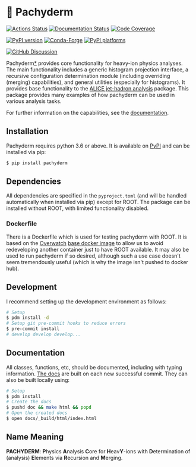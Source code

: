 # 🐘 Pachyderm

[![Actions Status][actions-badge]][actions-link]
[![Documentation Status][rtd-badge]][rtd-link]
[![Code Coverage][code-cov-badge]][code-cov-link]

[![PyPI version][pypi-version]][pypi-link]
[![Conda-Forge][conda-badge]][conda-link]
[![PyPI platforms][pypi-platforms]][pypi-link]

[![GitHub Discussion][github-discussions-badge]][github-discussions-link]

<!-- SPHINX-START -->

<!-- prettier-ignore-start -->
[actions-badge]:            https://github.com/raymondEhlers/pachyderm/workflows/CI/badge.svg
[actions-link]:             https://github.com/raymondEhlers/pachyderm/actions
[code-cov-link]:            https://codecov.io/gh/raymondEhlers/pachyderm
[code-cov-badge]:           https://codecov.io/gh/raymondEhlers/pachyderm/branch/main/graph/badge.svg
[conda-badge]:              https://img.shields.io/conda/vn/conda-forge/pachyderm
[conda-link]:               https://github.com/conda-forge/pachyderm-feedstock
[github-discussions-badge]: https://img.shields.io/static/v1?label=Discussions&message=Ask&color=blue&logo=github
[github-discussions-link]:  https://github.com/raymondEhlers/pachyderm/discussions
[pypi-link]:                https://pypi.org/project/pachyderm/
[pypi-platforms]:           https://img.shields.io/pypi/pyversions/pachyderm
[pypi-version]:             https://img.shields.io/pypi/v/pachyderm
[rtd-badge]:                https://readthedocs.org/projects/pachyderm-heavy-ion/badge/?version=latest
[rtd-link]:                 https://pachyderm-heavy-ion.readthedocs.io/en/latest/?badge=latest

<!-- prettier-ignore-end -->

Pachyderm[\*](#name-meaning) provides core functionality for heavy-ion physics analyses. The main
functionality includes a generic histogram projection interface, a recursive configuration determination
module (including overriding (merging) capabilities), and general utilities (especially for histograms). It
provides base functionality to the [ALICE jet-hadron
analysis](https://github.com/raymondEhlers/alice-jet-hadron) package. This package provides many examples of
how pachyderm can be used in various analysis tasks.

For further information on the capabilities, see the
[documentation](https://readthedocs.org/projects/pachyderm-heavy-ion/badge/?version=latest).

## Installation

Pachyderm requires python 3.6 or above. It is available on [PyPI](https://pypi.org/project/pachyderm/) and can
be installed via pip:

```bash
$ pip install pachyderm
```

## Dependencies

All dependencies are specified in the `pyproject.toml` (and will be handled automatically when installed via pip)
except for ROOT. The package can be installed without ROOT, with limited functionality disabled.

### Dockerfile

There is a Dockerfile which is used for testing pachyderm with ROOT. It is based on the
[Overwatch](https://github.com/raymondEhlers/OVERWATCH) [base docker
image](https://hub.docker.com/r/rehlers/overwatch-base/) to allow us to avoid redeveloping another container
just to have ROOT available. It may also be used to run pachyderm if so desired, although such a use case
doesn't seem tremendously useful (which is why the image isn't pushed to docker hub).

## Development

I recommend setting up the development environment as follows:

```bash
# Setup
$ pdm install -d
# Setup git pre-commit hooks to reduce errors
$ pre-commit install
# develop develop develop...
```

## Documentation

All classes, functions, etc, should be documented, including with typing information. [The
docs](https://pachyderm-heavy-ion.readthedocs.io/en/latest/) are built on each new successful commit. They can
also be built locally using:

```bash
# Setup
$ pdm install
# Create the docs
$ pushd doc && make html && popd
# Open the created docs
$ open docs/_build/html/index.html
```

## Name Meaning

**PACHYDERM**: **P**hysics **A**nalysis **C**ore for **H**eav**Y**-ions with **D**etermination of (analysis)
**E**lements via **R**ecursion and **M**erging.
